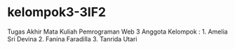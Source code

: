 # kelompok3-3IF2
Tugas Akhir Mata Kuliah Pemrograman Web 3 
Anggota Kelompok : 1. Amelia Sri Devina
                   2. Fanina Faradilla
                   3. Tanrida Utari 
